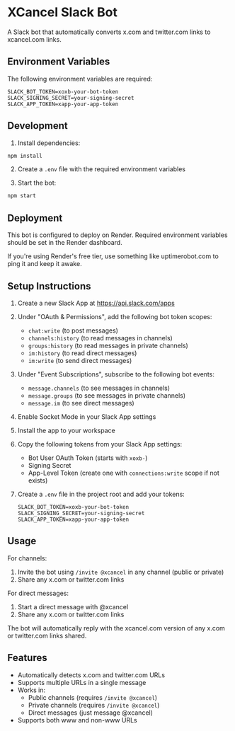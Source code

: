 # XCancel Slack Bot

A Slack bot that automatically converts x.com and twitter.com links to xcancel.com links.

## Environment Variables

The following environment variables are required:

```
SLACK_BOT_TOKEN=xoxb-your-bot-token
SLACK_SIGNING_SECRET=your-signing-secret
SLACK_APP_TOKEN=xapp-your-app-token
```

## Development

1. Install dependencies:
```bash
npm install
```

2. Create a `.env` file with the required environment variables

3. Start the bot:
```bash
npm start
```

## Deployment

This bot is configured to deploy on Render. Required environment variables should be set in the Render dashboard.

If you're using Render's free tier, use something like uptimerobot.com to ping it and keep it awake.

## Setup Instructions

1. Create a new Slack App at https://api.slack.com/apps
2. Under "OAuth & Permissions", add the following bot token scopes:
   - `chat:write` (to post messages)
   - `channels:history` (to read messages in channels)
   - `groups:history` (to read messages in private channels)
   - `im:history` (to read direct messages)
   - `im:write` (to send direct messages)

3. Under "Event Subscriptions", subscribe to the following bot events:
   - `message.channels` (to see messages in channels)
   - `message.groups` (to see messages in private channels)
   - `message.im` (to see direct messages)

4. Enable Socket Mode in your Slack App settings

5. Install the app to your workspace

6. Copy the following tokens from your Slack App settings:
   - Bot User OAuth Token (starts with `xoxb-`)
   - Signing Secret
   - App-Level Token (create one with `connections:write` scope if not exists)

7. Create a `.env` file in the project root and add your tokens:
   ```
   SLACK_BOT_TOKEN=xoxb-your-bot-token
   SLACK_SIGNING_SECRET=your-signing-secret
   SLACK_APP_TOKEN=xapp-your-app-token
   ```

## Usage

For channels:
1. Invite the bot using `/invite @xcancel` in any channel (public or private)
2. Share any x.com or twitter.com links

For direct messages:
1. Start a direct message with @xcancel
2. Share any x.com or twitter.com links

The bot will automatically reply with the xcancel.com version of any x.com or twitter.com links shared.

## Features

- Automatically detects x.com and twitter.com URLs
- Supports multiple URLs in a single message
- Works in:
  - Public channels (requires `/invite @xcancel`)
  - Private channels (requires `/invite @xcancel`)
  - Direct messages (just message @xcancel)
- Supports both www and non-www URLs 